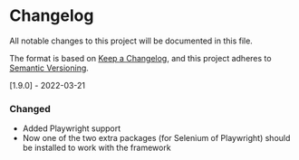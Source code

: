 # Changelog
All notable changes to this project will be documented in this file.

The format is based on [Keep a Changelog](https://keepachangelog.com/en/1.0.0/),
and this project adheres to [Semantic Versioning](https://semver.org/spec/v2.0.0.html).

[1.9.0] - 2022-03-21
### Changed
- Added Playwright support
- Now one of the two extra packages (for Selenium of Playwright) should be installed to work with the framework